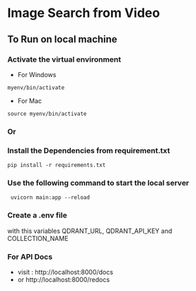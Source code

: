 # Image Search from Video

## To Run on local machine

### Activate the virtual environment
- For Windows
```
myenv/bin/activate
```
- For Mac
```
source myenv/bin/activate
```
### Or
### Install the Dependencies from requirement.txt
```
pip install -r requirements.txt
```
### Use the following command to start the local server
```
 uvicorn main:app --reload 
```
### Create a .env file 
with this variables QDRANT_URL, QDRANT_API_KEY and COLLECTION_NAME

### For API Docs 
- visit : http://localhost:8000/docs
- or http://localhost:8000/redocs
